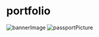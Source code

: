 # portfolio
![bannerImage](https://github.com/Umagouri/portfolio/assets/140293717/2efc1236-4fe7-49a3-b3fd-4a401d603c30)
![passportPicture](https://github.com/Umagouri/portfolio/assets/140293717/b823763c-a92d-4a30-8a8a-d76a41f6f019)


